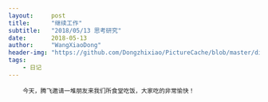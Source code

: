 ```yaml
---
layout:     post
title:      "继续工作"
subtitle:   "2018/05/13 思考研究"
date:       2018-05-13
author:     "WangXiaoDong"
header-img: "https://github.com/Dongzhixiao/PictureCache/blob/master/diaryPic/20180513.jpg?raw=true"
tags:
    - 日记
---
```



```
    今天，腾飞邀请一堆朋友来我们所食堂吃饭，大家吃的非常愉快！
```


